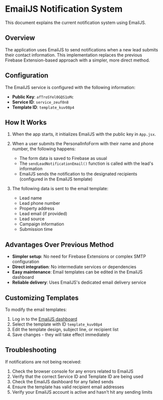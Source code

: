 # EmailJS Notification System

This document explains the current notification system using EmailJS.

## Overview

The application uses EmailJS to send notifications when a new lead submits their contact information. This implementation replaces the previous Firebase Extension-based approach with a simpler, more direct method.

## Configuration

The EmailJS service is configured with the following information:

- **Public Key**: `afTroSYel0GQS1oMc`
- **Service ID**: `service_zeuf0n8`
- **Template ID**: `template_kuv08p4`

## How It Works

1. When the app starts, it initializes EmailJS with the public key in `App.jsx`.

2. When a user submits the PersonalInfoForm with their name and phone number, the following happens:
   - The form data is saved to Firebase as usual
   - The `sendLeadNotificationEmail()` function is called with the lead's information
   - EmailJS sends the notification to the designated recipients (configured in the EmailJS template)

3. The following data is sent to the email template:
   - Lead name
   - Lead phone number
   - Property address
   - Lead email (if provided)
   - Lead source
   - Campaign information
   - Submission time

## Advantages Over Previous Method

- **Simpler setup**: No need for Firebase Extensions or complex SMTP configuration
- **Direct integration**: No intermediate services or dependencies
- **Easy maintenance**: Email templates can be edited in the EmailJS dashboard
- **Reliable delivery**: Uses EmailJS's dedicated email delivery service

## Customizing Templates

To modify the email templates:

1. Log in to the [EmailJS dashboard](https://dashboard.emailjs.com/templates)
2. Select the template with ID `template_kuv08p4`
3. Edit the template design, subject line, or recipient list
4. Save changes - they will take effect immediately

## Troubleshooting

If notifications are not being received:

1. Check the browser console for any errors related to EmailJS
2. Verify that the correct Service ID and Template ID are being used
3. Check the EmailJS dashboard for any failed sends
4. Ensure the template has valid recipient email addresses
5. Verify your EmailJS account is active and hasn't hit any sending limits
